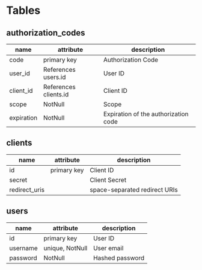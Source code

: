 # Tables

## authorization_codes

| name       | attribute             | description                          |
|------------|-----------------------|--------------------------------------|
| code       | primary key           | Authorization Code                   |
| user_id    | References users.id   | User ID                              |
| client_id  | References clients.id | Client ID                            |
| scope      | NotNull               | Scope                                |
| expiration | NotNull               | Expiration of the authorization code |

## clients

| name          | attribute   | description                   |
|---------------|-------------|-------------------------------|
| id            | primary key | Client ID                     |
| secret        |             | Client Secret                 |
| redirect_uris |             | space-separated redirect URIs |

## users

| name     | attribute       | description     |
|----------|-----------------|-----------------|
| id       | primary key     | User ID         |
| username | unique, NotNull | User email      |
| password | NotNull         | Hashed password |
